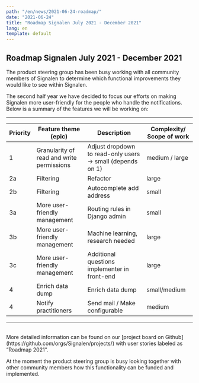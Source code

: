 ```yaml
---
path: "/en/news/2021-06-24-roadmap/"
date: "2021-06-24"
title: "Roadmap Signalen July 2021 - December 2021"
lang: en
template: default
---
```


## Roadmap Signalen July 2021 - December 2021
The product steering group has been busy working with all community members of Signalen to determine which functional improvements they would like to see within Signalen.

The second half year we have decided to focus our efforts on making Signalen more user-friendly for the people who handle the notifications. Below is a summary of the features we will be working on:

---

| Priority | Feature theme (epic) | Description | Complexity/ Scope of work |
| -------- | -------- | -------- | -------- |
| 1 | Granularity of read and write permissions | Adjust dropdown to read-only users -> small (depends on 1) | medium / large |
| 2a | Filtering | Refactor | large |
| 2b | Filtering | Autocomplete add address | small |
| 3a | More user-friendly management | Routing rules in Django admin | small |
| 3b | More user-friendly management | Machine learning, research needed | large |
| 3c | More user-friendly management | Additional questions implementer in front-end| large |
| 4 | Enrich data dump | Enrich data dump| small/medium |
| 4 | Notify practitioners| Send mail / Make configurable | medium |

---
<br/>
More detailed information can be found on our [project board on Github](https://github.com/orgs/Signalen/projects/) with user stories labeled as “Roadmap 2021”.

At the moment the product steering group is busy looking together with other community members how this functionality can be funded and implemented.
